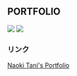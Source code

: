 ## PORTFOLIO
<img src="https://img.shields.io/badge/jQuery-v3.6.0-green"> <img src="https://img.shields.io/badge/Formspree-red">
### リンク
<a href="https://noktnai.github.io/portfolio/" target="_blank">Naoki Tani's Portfolio</a>

